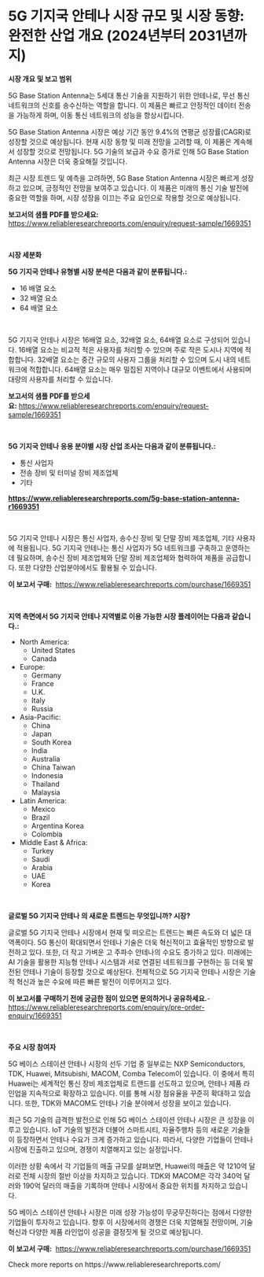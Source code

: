 <p><h1>5G 기지국 안테나 시장 규모 및 시장 동향: 완전한 산업 개요 (2024년부터 2031년까지)</h1></p><p><strong>시장 개요 및 보고 범위</strong></p>
<p><p>5G Base Station Antenna는 5세대 통신 기술을 지원하기 위한 안테나로, 무선 통신 네트워크의 신호를 송수신하는 역할을 합니다. 이 제품은 빠르고 안정적인 데이터 전송을 가능하게 하며, 이동 통신 네트워크의 성능을 향상시킵니다.</p><p>5G Base Station Antenna 시장은 예상 기간 동안 9.4%의 연평균 성장률(CAGR)로 성장할 것으로 예상됩니다. 현재 시장 동향 및 미래 전망을 고려할 때, 이 제품은 계속해서 성장할 것으로 전망됩니다. 5G 기술의 보급과 수요 증가로 인해 5G Base Station Antenna 시장은 더욱 중요해질 것입니다.</p><p>최근 시장 트렌드 및 예측을 고려하면, 5G Base Station Antenna 시장은 빠르게 성장하고 있으며, 긍정적인 전망을 보여주고 있습니다. 이 제품은 미래의 통신 기술 발전에 중요한 역할을 하며, 시장 성장을 이끄는 주요 요인으로 작용할 것으로 예상됩니다.</p></p>
<p><strong>보고서의 샘플 PDF를 받으세요:</strong> <a href="https://www.reliableresearchreports.com/enquiry/request-sample/1669351">https://www.reliableresearchreports.com/enquiry/request-sample/1669351</a></p>
<p>&nbsp;</p>
<p><strong>시장 세분화</strong></p>
<p><strong>5G 기지국 안테나 유형별 시장 분석은 다음과 같이 분류됩니다.:</strong></p>
<p><ul><li>16 배열 요소</li><li>32 배열 요소</li><li>64 배열 요소</li></ul></p>
<p>&nbsp;</p>
<p><p>5G 기지국 안테나 시장은 16배열 요소, 32배열 요소, 64배열 요소로 구성되어 있습니다. 16배열 요소는 비교적 적은 사용자를 처리할 수 있으며 주로 작은 도시나 지역에 적합합니다. 32배열 요소는 중간 규모의 사용자 그룹을 처리할 수 있으며 도시 내의 네트워크에 적합합니다. 64배열 요소는 매우 밀집된 지역이나 대규모 이벤트에서 사용되며 대량의 사용자를 처리할 수 있습니다.</p></p>
<p><strong>보고서의 샘플 PDF를 받으세요:</strong>&nbsp;<a href="https://www.reliableresearchreports.com/enquiry/request-sample/1669351">https://www.reliableresearchreports.com/enquiry/request-sample/1669351</a></p>
<p>&nbsp;</p>
<p><strong> 5G 기지국 안테나 응용 분야별 시장 산업 조사는 다음과 같이 분류됩니다.:</strong></p>
<p><ul><li>통신 사업자</li><li>전송 장비 및 터미널 장비 제조업체</li><li>기타</li></ul></p>
<p><strong><a href="https://www.reliableresearchreports.com/5g-base-station-antenna-r1669351">https://www.reliableresearchreports.com/5g-base-station-antenna-r1669351</a></strong></p>
<p>&nbsp;</p>
<p><p>5G 기지국 안테나 시장은 통신 사업자, 송수신 장비 및 단말 장비 제조업체, 기타 사용자에 적용됩니다. 5G 기지국 안테나는 통신 사업자가 5G 네트워크를 구축하고 운영하는 데 필요하며, 송수신 장비 제조업체와 단말 장비 제조업체와 협력하여 제품을 공급합니다. 또한 다양한 산업분야에서도 활용될 수 있습니다.</p></p>
<p><strong>이 보고서 구매:</strong>&nbsp; <a href="https://www.reliableresearchreports.com/purchase/1669351">https://www.reliableresearchreports.com/purchase/1669351</a></p>
<p>&nbsp;</p>
<p><strong>지역 측면에서 5G 기지국 안테나 지역별로 이용 가능한 시장 플레이어는 다음과 같습니다.:</strong></p>
<p><ul>
    <li>
        North America:
        <ul>
            <li>United States</li>
            <li>Canada</li>
        </ul>
    </li>
    <li>
        Europe:
        <ul>
            <li>Germany</li>
            <li>France</li>
            <li>U.K.</li>
            <li>Italy</li>
            <li>Russia</li>
        </ul>
    </li>
    <li>
        Asia-Pacific:
        <ul>
            <li>China</li>
            <li>Japan</li>
            <li>South Korea</li>
            <li>India</li>
            <li>Australia</li>
            <li>China Taiwan</li>
            <li>Indonesia</li>
            <li>Thailand</li>
            <li>Malaysia</li>
        </ul>
    </li>
    <li>
        Latin America:
        <ul>
            <li>Mexico</li>
            <li>Brazil</li>
            <li>Argentina Korea</li>
            <li>Colombia</li>
        </ul>
    </li>
    <li>
        Middle East & Africa:
        <ul>
            <li>Turkey</li>
            <li>Saudi</li>
            <li>Arabia</li>
            <li>UAE</li>
            <li>Korea</li>
        </ul>
    </li>
    </ul></p>
<p>&nbsp;</p>
<p><strong>글로벌 5G 기지국 안테나 의 새로운 트렌드는 무엇입니까? 시장?</strong></p>
<p><p>글로벌 5G 기지국 안테나 시장에서 현재 및 떠오르는 트렌드는 빠른 속도와 더 넓은 대역폭이다. 5G 통신이 확대되면서 안테나 기술은 더욱 혁신적이고 효율적인 방향으로 발전하고 있다. 또한, 더 작고 가벼운 고 주파수 안테나의 수요도 증가하고 있다. 미래에는 AI 기술을 활용한 지능형 안테나 시스템과 서로 연결된 네트워크를 구현하는 등 더욱 발전된 안테나 기술이 등장할 것으로 예상된다. 전체적으로 5G 기지국 안테나 시장은 기술적 혁신과 높은 수요에 따른 빠른 발전이 이루어지고 있다.</p></p>
<p><strong>이 보고서를 구매하기 전에 궁금한 점이 있으면 문의하거나 공유하세요.</strong>- <a href="https://www.reliableresearchreports.com/enquiry/pre-order-enquiry/1669351">https://www.reliableresearchreports.com/enquiry/pre-order-enquiry/1669351</a></p>
<p>&nbsp;</p>
<p><strong>주요 시장 참여자</strong></p>
<p><p>5G 베이스 스테이션 안테나 시장의 선두 기업 중 일부로는 NXP Semiconductors, TDK, Huawei, Mitsubishi, MACOM, Comba Telecom이 있습니다. 이 중에서 특히 Huawei는 세계적인 통신 장비 제조업체로 트랜드를 선도하고 있으며, 안테나 제품 라인업을 지속적으로 확장하고 있습니다. 이를 통해 시장 점유율을 꾸준히 확대하고 있습니다. 또한, TDK와 MACOM도 안테나 기술 분야에서 성장을 보이고 있습니다. </p><p>최근 5G 기술의 급격한 발전으로 인해 5G 베이스 스테이션 안테나 시장은 큰 성장을 이루고 있습니다. IoT 기술의 발전과 더불어 스마트시티, 자율주행차 등의 새로운 기술들이 등장하면서 안테나 수요가 크게 증가하고 있습니다. 따라서, 다양한 기업들이 안테나 시장에 진출하고 있으며, 경쟁이 치열해지고 있는 실정입니다.</p><p>이러한 상황 속에서 각 기업들의 매출 규모를 살펴보면, Huawei의 매출은 약 1210억 달러로 전체 시장의 절반 이상을 차지하고 있습니다. TDK와 MACOM은 각각 340억 달러와 190억 달러의 매출을 기록하며 안테나 시장에서 중요한 위치를 차지하고 있습니다.</p><p>5G 베이스 스테이션 안테나 시장은 미래 성장 가능성이 무궁무진하다는 점에서 다양한 기업들이 투자하고 있습니다. 향후 이 시장에서의 경쟁은 더욱 치열해질 전망이며, 기술 혁신과 다양한 제품 라인업이 성공을 결정짓게 될 것으로 예상됩니다.</p></p>
<p><strong>이 보고서 구매:</strong>&nbsp;&nbsp;<a href="https://www.reliableresearchreports.com/purchase/1669351">https://www.reliableresearchreports.com/purchase/1669351</a></p>
<p>Check more reports on https://www.reliableresearchreports.com/</p>